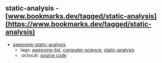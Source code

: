 static-analysis - [www.bookmarks.dev/tagged/static-analysis](https://www.bookmarks.dev/tagged/static-analysis)
---
* [awesome-static-analysis](https://github.com/mre/awesome-static-analysis#readme)
    * tags: [awesome-list](../tagged/awesome-list.md), [computer-science](../tagged/computer-science.md), [static-analysis](../tagged/static-analysis.md)
    * :octocat: [source code](https://github.com/mre/awesome-static-analysis#readme)

